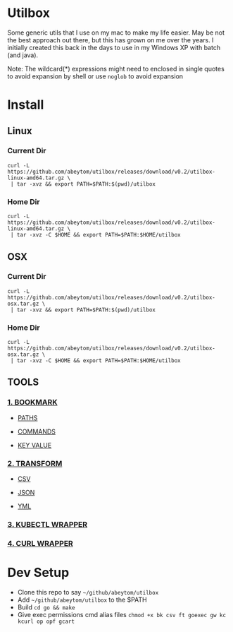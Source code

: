 # Utilbox

Some generic utils that I use on my mac to make my life easier. May be not the best approach out there, but this has
grown on me over the years. I initially created this back in the days to use in my Windows XP with batch (and java).

Note: The wildcard(*) expressions might need to enclosed in single quotes to avoid expansion by shell or use `noglob` to
avoid expansion

# Install

## Linux

### Current Dir

```
curl -L https://github.com/abeytom/utilbox/releases/download/v0.2/utilbox-linux-amd64.tar.gz \
 | tar -xvz && export PATH=$PATH:$(pwd)/utilbox
```

### Home Dir

```
curl -L https://github.com/abeytom/utilbox/releases/download/v0.2/utilbox-linux-amd64.tar.gz \
 | tar -xvz -C $HOME && export PATH=$PATH:$HOME/utilbox
```

## OSX

### Current Dir

```
curl -L https://github.com/abeytom/utilbox/releases/download/v0.2/utilbox-osx.tar.gz \
 | tar -xvz && export PATH=$PATH:$(pwd)/utilbox
```

### Home Dir

```
curl -L https://github.com/abeytom/utilbox/releases/download/v0.2/utilbox-osx.tar.gz \
 | tar -xvz -C $HOME && export PATH=$PATH:$HOME/utilbox
```

## TOOLS

### [1. BOOKMARK](docs/BOOKMARK.md)

- [PATHS](docs/BOOKMARK.md#1-paths)

- [COMMANDS](docs/BOOKMARK.md#2-commands)

- [KEY VALUE](docs/BOOKMARK.md#3-key-value)

### [2. TRANSFORM](docs/TRANSFORM.md)

 - [CSV](docs/TRANSFORM.md#1-csv)

 - [JSON](docs/TRANSFORM.md#2-json)

 - [YML](docs/TRANSFORM.md#3-yaml)

### [3. KUBECTL WRAPPER](docs/KUBECTL.md)

### [4. CURL WRAPPER](docs/CURL_WRAPPER.md)

# Dev Setup

- Clone this repo to say `~/github/abeytom/utilbox`
- Add `~/github/abeytom/utilbox` to the $PATH
- Build `cd go && make`
- Give exec permissions cmd alias files `chmod +x bk csv ft goexec gw kc kcurl op opf gcart`

